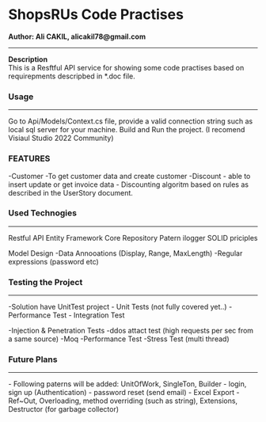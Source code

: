 ﻿<h1> ShopsRUs Code Practises </h1>
<b> Author:  Ali CAKIL, alicakil78@gmail.com </b>
<hr/>

<b> Description </b> <br>
This is a Resftful API service for showing some code practises based on requirepments descripbed in *.doc file. 


<h3> Usage </h3>
<hr>
Go to Api/Models/Context.cs file, provide a valid connection string such as local sql server for your machine.
Build and Run the project. (I recomend Visiaul Studio 2022 Community)





<h3> FEATURES </h3>
-Customer
	-To get customer data and create customer
-Discount
	- able to insert update or get invoice data
	- Discounting algoritm based on rules as described in the UserStory document.



<h3> Used Technogies </h3>
<hr>

Restful API
Entity Framework Core
Repository Patern
ilogger
SOLID priciples



Model Design
 -Data Annooations (Display, Range, MaxLength)
 -Regular expressions (password etc)


 <h3> Testing the Project   </h3>
 <hr>
 -Solution have UnitTest project
	- Unit Tests (not fully covered yet..)
	- Performance Test
	- Integration Test
   

 -Injection & Penetration Tests
 -ddos attact test (high requests per sec from a same source)
 -Moq
 -Performance Test
 -Stress Test (multi thread)



<h3> Future Plans </h3>
<hr>
 - Following paterns will be added: UnitOfWork, SingleTon, Builder 
 - login, sign up (Authentication)
 - password reset (send email)
 - Excel Export
 - Ref~Out, Overloading, method overriding (such as string), Extensions, Destructor (for garbage collector)